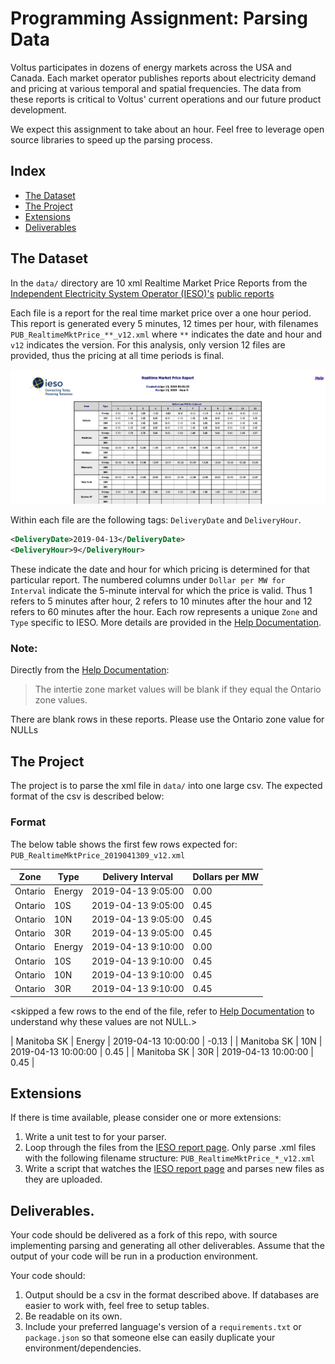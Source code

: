 # Programming Assignment: Parsing Data

Voltus participates in dozens of energy markets across the USA and Canada.  Each market operator publishes reports about electricity demand and pricing at various temporal and spatial frequencies.  The data from these reports is critical to Voltus' current operations and our future product development.  

We expect this assignment to take about an hour.  Feel free to leverage open source libraries to speed up the parsing process.

## Index

- [The Dataset](#the-dataset)
- [The Project](#the-project)
- [Extensions](#extensions)
- [Deliverables](#deliverables)

## The Dataset

In the `data/` directory are 10 xml Realtime Market Price Reports from the [Independent Electricity System Operator (IESO)'s](http://www.ieso.ca/) [public reports](http://reports.ieso.ca/public/)

Each file is a report for the real time market price over a one hour period.  This report is generated every 5 minutes, 12 times per hour, with filenames `PUB_RealtimeMktPrice_**_v12.xml`  where `**` indicates the date and hour and `v12` indicates the version.  For this analysis, only version 12 files are provided, thus the pricing at all time periods is final.

![RealtimeMktPrice Sample](.images/xml_screenshot.png)

Within each file are the following tags: `DeliveryDate` and `DeliveryHour`.
```xml
<DeliveryDate>2019-04-13</DeliveryDate>
<DeliveryHour>9</DeliveryHour>
```

These indicate the date and hour for which pricing is determined for that particular report.  The numbered columns under `Dollar per MW for Interval` indicate the 5-minute interval for which the price is valid.  Thus 1 refers to 5 minutes after hour, 2 refers to 10 minutes after the hour and 12 refers to 60 minutes after the hour.  Each row represents a unique `Zone` and `Type` specific to IESO.  More details are provided in the [Help Documentation](http://reports.ieso.ca/docrefs/helpfile/RealtimeMarketPrice.pdf).

### Note:

Directly from the [Help Documentation](http://reports.ieso.ca/docrefs/helpfile/RealtimeMarketPrice.pdf):

> The intertie zone market values will be blank if they equal the Ontario zone values.

There are blank rows in these reports.  Please use the Ontario zone value for NULLs

## The Project

The project is to parse the xml file in `data/` into one large csv.  The expected format of the csv is described below:

### Format

The below table shows the first few rows expected for: `PUB_RealtimeMktPrice_2019041309_v12.xml`

| Zone  | Type | Delivery Interval | Dollars per MW |
| ------------- | ------------- | ------------- | ------------- |
| Ontario  | Energy  | 2019-04-13 9:05:00  | 0.00  |
| Ontario  | 10S  | 2019-04-13 9:05:00  | 0.45  |
| Ontario  | 10N  | 2019-04-13 9:05:00  | 0.45  |
| Ontario  | 30R  | 2019-04-13 9:05:00  | 0.45  |
| Ontario  | Energy  | 2019-04-13 9:10:00  | 0.00  |
| Ontario  | 10S  | 2019-04-13 9:10:00  | 0.45  |
| Ontario  | 10N  | 2019-04-13 9:10:00  | 0.45  |
| Ontario  | 30R  | 2019-04-13 9:10:00  | 0.45  |

<skipped a few rows to the end of the file, refer to [Help Documentation](http://reports.ieso.ca/docrefs/helpfile/RealtimeMarketPrice.pdf) to understand why these values are not NULL.>

| Manitoba SK  | Energy  | 2019-04-13 10:00:00  | -0.13  |
| Manitoba SK  | 10N  | 2019-04-13 10:00:00  | 0.45  |
| Manitoba SK  | 30R  | 2019-04-13 10:00:00  | 0.45  |

## Extensions
If there is time available, please consider one or more extensions:

1. Write a unit test to for your parser.
2. Loop through the files from the [IESO report page](http://reports.ieso.ca/public/RealtimeMktPrice/).  Only parse .xml files with the following filename structure: `PUB_RealtimeMktPrice_*_v12.xml`
3. Write a script that watches the [IESO report page](http://reports.ieso.ca/public/RealtimeMktPrice/) and parses new files as they are uploaded.


## Deliverables.

Your code should be delivered as a fork of this repo, with source implementing parsing and generating all other deliverables. Assume that the output of your code will be run in a production environment.

Your code should:
1. Output should be a csv in the format described above.  If databases are easier to work with, feel free to setup tables.
2. Be readable on its own.
3. Include your preferred language's version of a `requirements.txt` or `package.json` so that someone else can easily duplicate your environment/dependencies.
